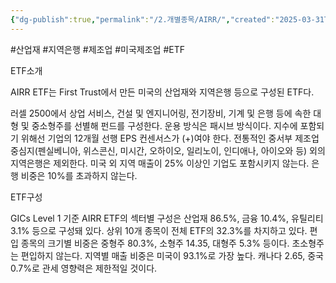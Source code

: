 ```yaml
---
{"dg-publish":true,"permalink":"/2.개별종목/AIRR/","created":"2025-03-31T17:27:24.175+09:00","updated":"2025-06-03T20:05:57.497+09:00"}
---
```


#산업재 #지역은행 #제조업 #미국제조업 #ETF 


ETF소개

AIRR ETF는 First Trust에서 만든 미국의 산업재와 지역은행 등으로 구성된 ETF다. 

러셀 2500에서 상업 서비스, 건설 및 엔지니어링, 전기장비, 기계 및 은행 등에 속한 대형 및 중소형주를 선별해 펀드를 구성한다. 운용 방식은 패시브 방식이다. 지수에 포함되기 위해선 기업의
12개월 선행 EPS 컨센서스가 (+)여야 한다. 전통적인 중서부 제조업 중심지(펜실베니아, 위스콘신, 미시간, 오하이오, 일리노이, 인디애나, 아이오와 등) 외의 지역은행은 제외한다. 미국 외 지역 매출이 25% 이상인 기업도 포함시키지 않는다. 은행 비중은 10%를 초과하지 않는다.


ETF구성

GICs Level 1 기준 AIRR ETF의 섹터별 구성은 산업재 86.5%, 금융
10.4%, 유틸리티 3.1% 등으로 구성돼 있다. 상위 10개 종목이 전체 ETF의 32.3%를 차지하고 있다. 편입 종목의 크기별 비중은 중형주 80.3%, 소형주 14.35, 대형주 5.3% 등이다. 초소형주는 편입하지 않는다. 지역별 매출 비중은 미국이 93.1%로 가장 높다. 캐나다 2.65, 중국 0.7%로 관세 영향력은 제한적일 것이다.
